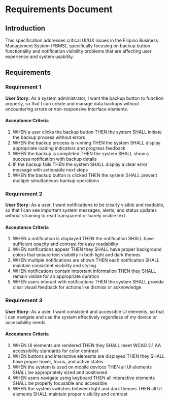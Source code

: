 # Requirements Document

## Introduction

This specification addresses critical UI/UX issues in the Filipino Business Management System (FBMS), specifically focusing on backup button functionality and notification visibility problems that are affecting user experience and system usability.

## Requirements

### Requirement 1

**User Story:** As a system administrator, I want the backup button to function properly, so that I can create and manage data backups without encountering errors or non-responsive interface elements.

#### Acceptance Criteria

1. WHEN a user clicks the backup button THEN the system SHALL initiate the backup process without errors
2. WHEN the backup process is running THEN the system SHALL display appropriate loading indicators and progress feedback
3. WHEN the backup is completed THEN the system SHALL show a success notification with backup details
4. IF the backup fails THEN the system SHALL display a clear error message with actionable next steps
5. WHEN the backup button is clicked THEN the system SHALL prevent multiple simultaneous backup operations

### Requirement 2

**User Story:** As a user, I want notifications to be clearly visible and readable, so that I can see important system messages, alerts, and status updates without straining to read transparent or barely visible text.

#### Acceptance Criteria

1. WHEN a notification is displayed THEN the notification SHALL have sufficient opacity and contrast for easy readability
2. WHEN notifications appear THEN they SHALL have proper background colors that ensure text visibility in both light and dark themes
3. WHEN multiple notifications are shown THEN each notification SHALL maintain consistent visibility and styling
4. WHEN notifications contain important information THEN they SHALL remain visible for an appropriate duration
5. WHEN users interact with notifications THEN the system SHALL provide clear visual feedback for actions like dismiss or acknowledge

### Requirement 3

**User Story:** As a user, I want consistent and accessible UI elements, so that I can navigate and use the system effectively regardless of my device or accessibility needs.

#### Acceptance Criteria

1. WHEN UI elements are rendered THEN they SHALL meet WCAG 2.1 AA accessibility standards for color contrast
2. WHEN buttons and interactive elements are displayed THEN they SHALL have proper hover, focus, and active states
3. WHEN the system is used on mobile devices THEN all UI elements SHALL be appropriately sized and positioned
4. WHEN users navigate using keyboard THEN all interactive elements SHALL be properly focusable and accessible
5. WHEN the system switches between light and dark themes THEN all UI elements SHALL maintain proper visibility and contrast